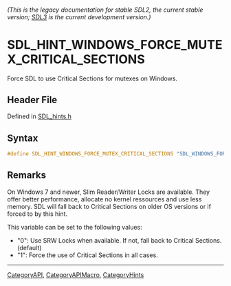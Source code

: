 ###### (This is the legacy documentation for stable SDL2, the current stable version; [SDL3](https://wiki.libsdl.org/SDL3/) is the current development version.)
# SDL_HINT_WINDOWS_FORCE_MUTEX_CRITICAL_SECTIONS

Force SDL to use Critical Sections for mutexes on Windows.

## Header File

Defined in [SDL_hints.h](https://github.com/libsdl-org/SDL/blob/SDL2/include/SDL_hints.h)

## Syntax

```c
#define SDL_HINT_WINDOWS_FORCE_MUTEX_CRITICAL_SECTIONS "SDL_WINDOWS_FORCE_MUTEX_CRITICAL_SECTIONS"
```

## Remarks

On Windows 7 and newer, Slim Reader/Writer Locks are available. They offer
better performance, allocate no kernel ressources and use less memory. SDL
will fall back to Critical Sections on older OS versions or if forced to by
this hint.

This variable can be set to the following values:

- "0": Use SRW Locks when available. If not, fall back to Critical
  Sections. (default)
- "1": Force the use of Critical Sections in all cases.

----
[CategoryAPI](CategoryAPI), [CategoryAPIMacro](CategoryAPIMacro), [CategoryHints](CategoryHints)

